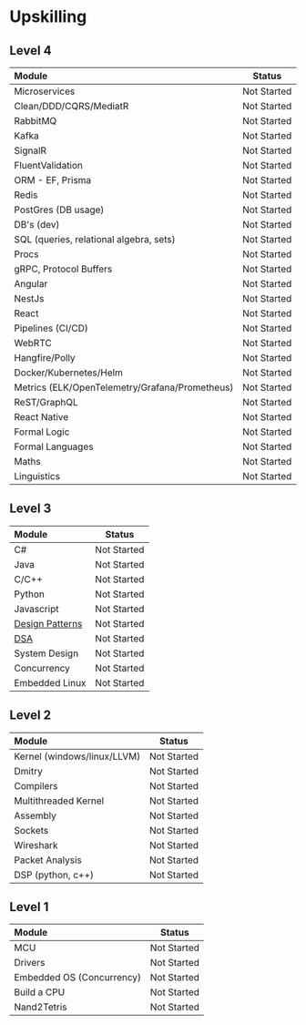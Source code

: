 # Upskilling

## Level 4
| Module              | Status |
| :---------------- | :------: |
| Microservices       |   Not Started   |
| Clean/DDD/CQRS/MediatR       |   Not Started   |
| RabbitMQ       |   Not Started   |
| Kafka       |   Not Started   |
| SignalR       |   Not Started   |
| FluentValidation       |   Not Started   |
| ORM - EF, Prisma       |   Not Started   |
| Redis       |   Not Started   |
| PostGres (DB usage)       |   Not Started   |
| DB's (dev)       |   Not Started   |
| SQL (queries, relational algebra, sets)       |   Not Started   |
| Procs       |   Not Started   |
| gRPC, Protocol Buffers       |   Not Started   |
| Angular       |   Not Started   |
| NestJs       |   Not Started   |
| React       |   Not Started   |
| Pipelines (CI/CD)       |   Not Started   |
| WebRTC       |   Not Started   |
| Hangfire/Polly       |   Not Started   |
| Docker/Kubernetes/Helm       |   Not Started   |
| Metrics (ELK/OpenTelemetry/Grafana/Prometheus)       |   Not Started   |
| ReST/GraphQL       |   Not Started   |
| React Native       |   Not Started   |
| Formal Logic       |   Not Started   |
| Formal Languages       |   Not Started   |
| Maths       |   Not Started   |
| Linguistics       |   Not Started   |

## Level 3
| Module              | Status |
| :---------------- | :------: |
| C#       |   Not Started   |
| Java       |   Not Started   |
| C/C++      |   Not Started   |
| Python      |   Not Started   |
| Javascript       |   Not Started   |
| [Design Patterns](https://github.com/vssGithub/Lab/tree/main/Level3/DesignPatterns)     |   Not Started   |
| [DSA](https://github.com/vssGithub/DSA)       |   Not Started   |
| System Design       |   Not Started   |
| Concurrency       |   Not Started   |
| Embedded Linux       |   Not Started   |


## Level 2
| Module              | Status |
| :---------------- | :------: |
| Kernel (windows/linux/LLVM)       |   Not Started   |
| Dmitry           |   Not Started    |
| Compilers   |  Not Started    |
| Multithreaded Kernel |  Not Started    |
| Assembly |  Not Started    |
| Sockets |  Not Started    |
| Wireshark |  Not Started    |
| Packet Analysis |  Not Started    |
| DSP (python, c++) |  Not Started    |

## Level 1
| Module              | Status |
| :---------------- | :------: |
| MCU       |   Not Started   |
| Drivers           |   Not Started    |
| Embedded OS (Concurrency)    |  Not Started    |
| Build a CPU |  Not Started    |
| Nand2Tetris |  Not Started    |